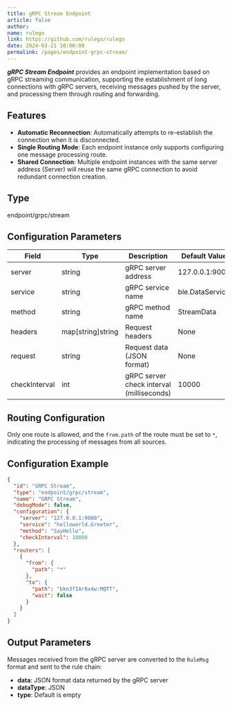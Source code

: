 ```yaml
---
title: gRPC Stream Endpoint
article: false
author:
name: rulego
link: https://github.com/rulego/rulego
date: 2024-03-21 10:00:00
permalink: /pages/endpoint-grpc-stream/
---
```


***gRPC Stream Endpoint*** <Badge text="v0.28.0+"/> provides an endpoint implementation based on gRPC streaming communication, supporting the establishment of long connections with gRPC servers, receiving messages pushed by the server, and processing them through routing and forwarding.

## Features

- **Automatic Reconnection**: Automatically attempts to re-establish the connection when it is disconnected.
- **Single Routing Mode**: Each endpoint instance only supports configuring one message processing route.
- **Shared Connection**: Multiple endpoint instances with the same server address (Server) will reuse the same gRPC connection to avoid redundant connection creation.

## Type

endpoint/grpc/stream

## Configuration Parameters

| Field         | Type              | Description                               | Default Value   |
|---------------|-------------------|-------------------------------------------|-----------------|
| server        | string            | gRPC server address                       | 127.0.0.1:9000  |
| service       | string            | gRPC service name                         | ble.DataService |
| method        | string            | gRPC method name                          | StreamData      |
| headers       | map[string]string | Request headers                           | None            |
| request       | string            | Request data (JSON format)                | None            |
| checkInterval | int               | gRPC server check interval (milliseconds) | 10000           |

## Routing Configuration

Only one route is allowed, and the `from.path` of the route must be set to `*`, indicating the processing of messages from all sources.

## Configuration Example

```json
{
  "id": "GRPC Stream",
  "type": "endpoint/grpc/stream",
  "name": "GRPC Stream",
  "debugMode": false,
  "configuration": {
    "server": "127.0.0.1:9000",
    "service": "helloworld.Greeter",
    "method": "SayHello",
    "checkInterval": 10000
  },
  "routers": [
    {
      "from": {
        "path": "*"
      },
      "to": {
        "path": "bkn3fIAr8x4w:MQTT",
        "wait": false
      }
    }
  ]
}
```

## Output Parameters

Messages received from the gRPC server are converted to the `RuleMsg` format and sent to the rule chain:

- **data**: JSON format data returned by the gRPC server
- **dataType**: JSON
- **type**: Default is empty
